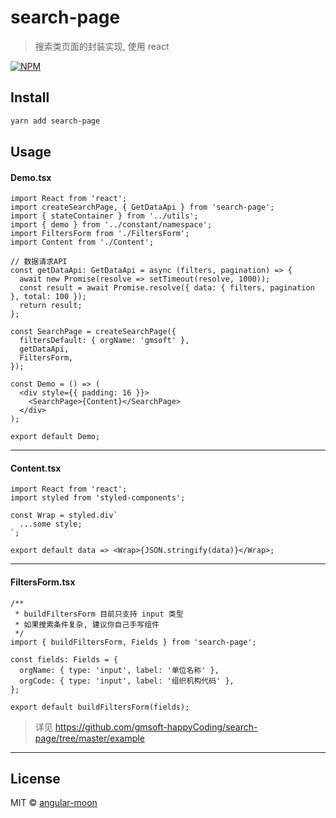 # search-page

> 搜索类页面的封装实现, 使用 react

[![NPM](https://img.shields.io/npm/v/search-page.svg)](https://www.npmjs.com/package/search-page)

## Install

```bash
yarn add search-page
```

## Usage

#### Demo.tsx

```tsx
import React from 'react';
import createSearchPage, { GetDataApi } from 'search-page';
import { stateContainer } from '../utils';
import { demo } from '../constant/namespace';
import FiltersForm from './FiltersForm';
import Content from './Content';

// 数据请求API
const getDataApi: GetDataApi = async (filters, pagination) => {
  await new Promise(resolve => setTimeout(resolve, 1000));
  const result = await Promise.resolve({ data: { filters, pagination }, total: 100 });
  return result;
};

const SearchPage = createSearchPage({
  filtersDefault: { orgName: 'gmsoft' },
  getDataApi,
  FiltersForm,
});

const Demo = () => (
  <div style={{ padding: 16 }}>
    <SearchPage>{Content}</SearchPage>
  </div>
);

export default Demo;
```

---

#### Content.tsx

```tsx
import React from 'react';
import styled from 'styled-components';

const Wrap = styled.div`
  ...some style;
`;

export default data => <Wrap>{JSON.stringify(data)}</Wrap>;
```

---

#### FiltersForm.tsx

```tsx
/**
 * buildFiltersForm 目前只支持 input 类型
 * 如果搜索条件复杂, 建议你自己手写组件
 */
import { buildFiltersForm, Fields } from 'search-page';

const fields: Fields = {
  orgName: { type: 'input', label: '单位名称' },
  orgCode: { type: 'input', label: '组织机构代码' },
};

export default buildFiltersForm(fields);
```

> 详见 https://github.com/gmsoft-happyCoding/search-page/tree/master/example

---

## License

MIT © [angular-moon](https://github.com/angular-moon)
